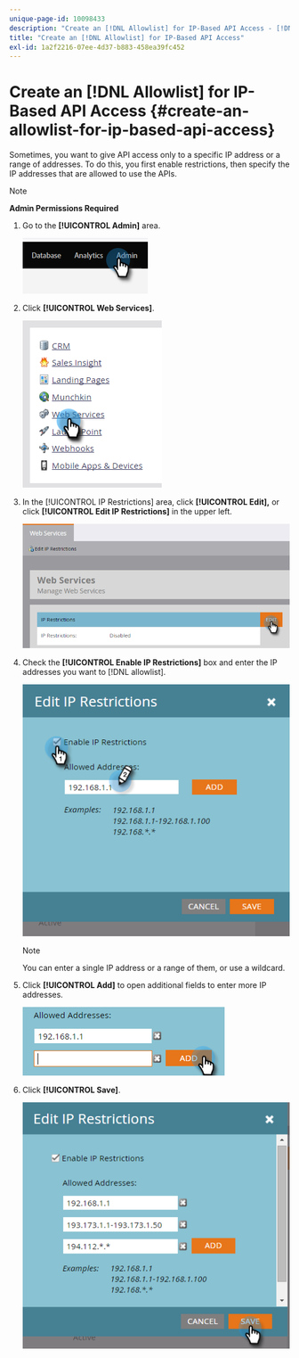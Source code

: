 ```yaml
---
unique-page-id: 10098433
description: "Create an [!DNL Allowlist] for IP-Based API Access - [!DNL Marketo Docs] - [!DNL Product Documentation]"
title: "Create an [!DNL Allowlist] for IP-Based API Access"
exl-id: 1a2f2216-07ee-4d37-b883-458ea39fc452
---
```

# Create an [!DNL Allowlist] for IP-Based API Access {#create-an-allowlist-for-ip-based-api-access}

Sometimes, you want to give API access only to a specific IP address or a range of addresses. To do this, you first enable restrictions, then specify the IP addresses that are allowed to use the APIs.

>[!NOTE]
>
>**Admin Permissions Required**

1. Go to the **[!UICONTROL Admin]** area.

   ![](assets/create-an-allowlist-for-ip-based-api-access-1.png)

1. Click **[!UICONTROL Web Services]**.

   ![](assets/create-an-allowlist-for-ip-based-api-access-2.png)

1. In the [!UICONTROL IP Restrictions] area, click **[!UICONTROL Edit],** or click **[!UICONTROL Edit IP Restrictions]** in the upper left.

   ![](assets/create-an-allowlist-for-ip-based-api-access-3.png)

1. Check the **[!UICONTROL Enable IP Restrictions]** box and enter the IP addresses you want to [!DNL allowlist].

   ![](assets/create-an-allowlist-for-ip-based-api-access-4.png)

   >[!NOTE]
   >
   >You can enter a single IP address or a range of them, or use a wildcard.

1. Click **[!UICONTROL Add]** to open additional fields to enter more IP addresses.

   ![](assets/create-an-allowlist-for-ip-based-api-access-5.png)

1. Click **[!UICONTROL Save]**.

   ![](assets/create-an-allowlist-for-ip-based-api-access-6.png)
